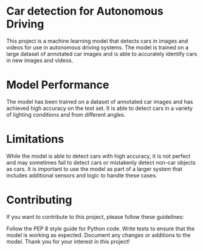 # Car detection for Autonomous Driving

This project is a machine learning model that detects cars in images and videos for use in autonomous driving systems. The model is trained on a large dataset of annotated car images and is able to accurately identify cars in new images and videos.

# Model Performance
The model has been trained on a dataset of annotated car images and has achieved high accuracy on the test set. It is able to detect cars in a variety of lighting conditions and from different angles.

# Limitations
While the model is able to detect cars with high accuracy, it is not perfect and may sometimes fail to detect cars or mistakenly detect non-car objects as cars. It is important to use the model as part of a larger system that includes additional sensors and logic to handle these cases.

# Contributing
If you want to contribute to this project, please follow these guidelines:

Follow the PEP 8 style guide for Python code.
Write tests to ensure that the model is working as expected.
Document any changes or additions to the model.
Thank you for your interest in this project!
 
